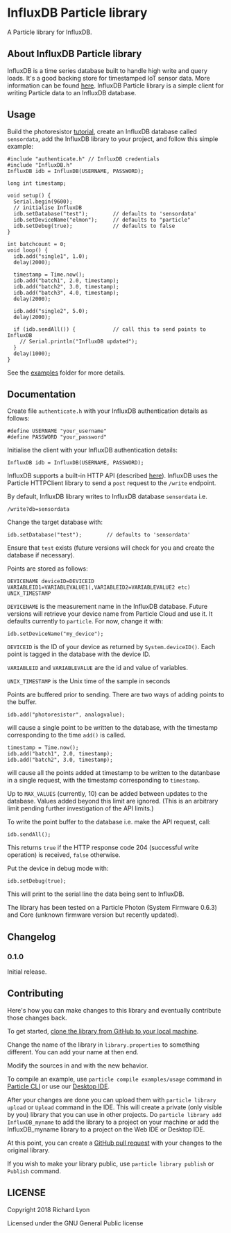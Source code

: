 # InfluxDB Particle library

A Particle library for InfluxDB.

## About InfluxDB Particle library

InfluxDB is a time series database built to handle high write and query loads. It's a good backing store for timestamped IoT sensor data. More information can be found [here](https://docs.influxdata.com/influxdb/v1.4/).
InfluxDB Particle library is a simple client for writing Particle data to an InfluxDB
database.  

## Usage

Build the photoresistor [tutorial](https://docs.particle.io/guide/getting-started/examples/photon/#read-your-photoresistor-function-and-variable), create an InfluxDB database called `sensordata`, add the InfluxDB library to your project, and follow this simple example:

```
#include "authenticate.h" // InfluxDB credentials
#include "InfluxDB.h"
InfluxDB idb = InfluxDB(USERNAME, PASSWORD);

long int timestamp;

void setup() {
  Serial.begin(9600);
  // initialise InfluxDB
  idb.setDatabase("test");        // defaults to 'sensordata'
  idb.setDeviceName("elmon");     // defaults to "particle"
  idb.setDebug(true);             // defaults to false
}

int batchcount = 0;
void loop() {
  idb.add("single1", 1.0);
  delay(2000);

  timestamp = Time.now();
  idb.add("batch1", 2.0, timestamp);
  idb.add("batch2", 3.0, timestamp);
  idb.add("batch3", 4.0, timestamp);
  delay(2000);

  idb.add("single2", 5.0);
  delay(2000);

  if (idb.sendAll()) {            // call this to send points to InfluxDB
    // Serial.println("InfluxDB updated");
  }
  delay(1000);
}
```

See the [examples](examples) folder for more details.

## Documentation

Create file `authenticate.h` with your InfluxDB authentication details as follows:

    #define USERNAME "your_username"
    #define PASSWORD "your_password"

Initialise the client with your InfluxDB authentication details:

    InfluxDB idb = InfluxDB(USERNAME, PASSWORD);


InfluxDB supports a built-in HTTP API (described [here](https://docs.influxdata.com/influxdb/v1.4/guides/writing_data/)). InfluxDB uses the Particle HTTPClient library to send a `post` request to the `/write` endpoint.

By default, InfluxDB library writes to InfluxDB database `sensordata` i.e.

    /write?db=sensordata

Change the target database with:

    idb.setDatabase("test");        // defaults to 'sensordata'

Ensure that `test` exists (future versions will check for you and create the database if necessary).

Points are stored as follows:

    DEVICENAME deviceID=DEVICEID VARIABLEID1=VARIABLEVALUE1(,VARIABLEID2=VARIABLEVALUE2 etc) UNIX_TIMESTAMP

`DEVICENAME` is the measurement name in the InfluxDB database. Future versions will retrieve your device name  from Particle Cloud and use it. It defaults currently to `particle`. For now, change it with:

    idb.setDeviceName("my_device");

`DEVICEID` is the ID of your device as returned by `System.deviceID()`. Each point is tagged in the database with the device ID.

`VARIABLEID` and `VARIABLEVALUE` are the id and value of variables.

`UNIX_TIMESTAMP` is the Unix time of the sample in seconds

Points are buffered prior to sending. There are two ways of adding points to the buffer.

    idb.add("photoresistor", analogvalue);

will cause a single point to be written to the database, with the timestamp corresponding to the time `add()` is called.

    timestamp = Time.now();
    idb.add("batch1", 2.0, timestamp);
    idb.add("batch2", 3.0, timestamp);

will cause all the points added at timestamp to be written to the datanbase in a single request, with the timestamp corresponding to `timestamp`.

Up to `MAX_VALUES` (currently, 10) can be added between updates to the database. Values added beyond this limit are ignored. (This is an arbitrary limit pending further investigation of the API limits.)

To write the point buffer to the database i.e. make the API request, call:

    idb.sendAll();

This returns `true` if the HTTP response code 204 (successful write operation) is received, `false` otherwise.

Put the device in debug mode with:

    idb.setDebug(true);

This will print to the serial line the data being sent to InfluxDB.

The library has been tested on a Particle Photon (System Firmware 0.6.3) and Core (unknown firmware version but recently updated).

## Changelog

### 0.1.0
Initial release.

## Contributing

Here's how you can make changes to this library and eventually contribute those changes back.

To get started, [clone the library from GitHub to your local machine](https://help.github.com/articles/cloning-a-repository/).

Change the name of the library in `library.properties` to something different. You can add your name at then end.

Modify the sources in <src> and <examples> with the new behavior.

To compile an example, use `particle compile examples/usage` command in [Particle CLI](https://docs.particle.io/guide/tools-and-features/cli#update-your-device-remotely) or use our [Desktop IDE](https://docs.particle.io/guide/tools-and-features/dev/#compiling-code).

After your changes are done you can upload them with `particle library upload` or `Upload` command in the IDE. This will create a private (only visible by you) library that you can use in other projects. Do `particle library add InfluxDB_myname` to add the library to a project on your machine or add the InfluxDB_myname library to a project on the Web IDE or Desktop IDE.

At this point, you can create a [GitHub pull request](https://help.github.com/articles/about-pull-requests/) with your changes to the original library.

If you wish to make your library public, use `particle library publish` or `Publish` command.

## LICENSE
Copyright 2018 Richard Lyon

Licensed under the GNU General Public license
